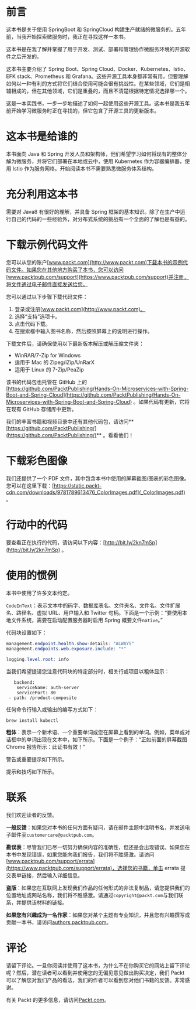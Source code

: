# 前言

这本书是关于使用 SpringBoot 和 SpringCloud 构建生产就绪的微服务的。五年前，当我开始探索微服务时，我正在寻找这样一本书。

这本书是在我了解并掌握了用于开发、测试、部署和管理协作微服务环境的开源软件之后开发的。

这本书主要介绍了 Spring Boot、Spring Cloud、Docker、Kubernetes、Istio、EFK stack、Prometheus 和 Grafana。这些开源工具本身都非常有用，但要理解如何以一种有利的方式将它们结合使用可能会很有挑战性。在某些领域，它们是相辅相成的，但在其他领域，它们是重叠的，而且不清楚根据特定情况选择哪一个。

这是一本实践书，一步一步地描述了如何一起使用这些开源工具。这本书是我五年前开始学习微服务时正在寻找的，但它包含了开源工具的更新版本。

# 这本书是给谁的

本书面向 Java 和 Spring 开发人员和架构师，他们希望学习如何将现有的整体分解为微服务，并将它们部署在本地或云中，使用 Kubernetes 作为容器编排器，使用 Istio 作为服务网格。开始阅读本书不需要熟悉微服务体系结构。

# 充分利用这本书

需要对 Java8 有很好的理解，并具备 Spring 框架的基本知识。除了在生产中运行自己的代码的一些经验外，对分布式系统的挑战有一个全面的了解也是有益的。

# 下载示例代码文件

您可以从您的账户[www.packt.com](http://www.packt.com)下载本书的示例代码文件。如果您在其他地方购买了本书，您可以访问[www.packtpub.com/support](https://www.packtpub.com/support)并注册，将文件通过电子邮件直接发送给您。

您可以通过以下步骤下载代码文件：

1.  登录或注册[www.packt.com](http://www.packt.com)。
2.  选择“支持”选项卡。
3.  点击代码下载。
4.  在搜索框中输入图书名称，然后按照屏幕上的说明进行操作。

下载文件后，请确保使用以下最新版本解压或解压缩文件夹：

*   WinRAR/7-Zip for Windows
*   适用于 Mac 的 Zipeg/iZip/UnRarX
*   适用于 Linux 的 7-Zip/PeaZip

该书的代码包也托管在 GitHub 上的[https://github.com/PacktPublishing/Hands-On-Microservices-with-Spring-Boot-and-Spring-Cloud](https://github.com/PacktPublishing/Hands-On-Microservices-with-Spring-Boot-and-Spring-Cloud) 。如果代码有更新，它将在现有 GitHub 存储库中更新。

我们的丰富书籍和视频目录中还有其他代码包，请访问**[https://github.com/PacktPublishing/](https://github.com/PacktPublishing/)** 。看看他们！

# 下载彩色图像

我们还提供了一个 PDF 文件，其中包含本书中使用的屏幕截图/图表的彩色图像。您可以在这里下载：[https://static.packt-cdn.com/downloads/9781789613476_ColorImages.pdf](_ColorImages.pdf) 。

# 行动中的代码

要查看正在执行的代码，请访问以下内容：[http://bit.ly/2kn7mSp](http://bit.ly/2kn7mSp) 。

# 使用的惯例

本书中使用了许多文本约定。

`CodeInText`：表示文本中的码字、数据库表名、文件夹名、文件名、文件扩展名、路径名、虚拟 URL、用户输入和 Twitter 句柄。下面是一个示例：“要使用本地文件系统，需要在启动配置服务器时启用 Spring 概要文件`native`。”

代码块设置如下：

```java
management.endpoint.health.show-details: "ALWAYS"
management.endpoints.web.exposure.include: "*"

logging.level.root: info
```

当我们希望提请您注意代码块的特定部分时，相关行或项目以粗体显示：

```
   backend:
    serviceName: auth-server
    servicePort: 80
 - path: /product-composite
```

任何命令行输入或输出的编写方式如下：

```
brew install kubectl
```

**粗体**：表示一个新术语、一个重要单词或您在屏幕上看到的单词。例如，菜单或对话框中的单词出现在文本中，如下所示。下面是一个例子：“正如前面的屏幕截图 Chrome 报告所示：此证书有效！”

警告或重要提示如下所示。

提示和技巧如下所示。

# 联系

我们欢迎读者的反馈。

**一般反馈**：如果您对本书的任何方面有疑问，请在邮件主题中注明书名，并发送电子邮件至`customercare@packtpub.com`。

**勘误表**：尽管我们已尽一切努力确保内容的准确性，但还是会出现错误。如果您在本书中发现错误，如果您能向我们报告，我们将不胜感激。请访问[www.packtpub.com/support/errata](https://www.packtpub.com/support/errata)，选择您的书籍，单击 errata 提交表单链接，然后输入详细信息。

**盗版**：如果您在互联网上发现我们作品的任何形式的非法复制品，请您提供我们的位置地址或网站名称，我们将不胜感激。请通过`copyright@packt.com`与我们联系，并提供该材料的链接。

**如果您有兴趣成为一名作家**：如果您对某个主题有专业知识，并且您有兴趣撰写或贡献一本书，请访问[authors.packtpub.com](http://authors.packtpub.com/)。

# 评论

请留下评论。一旦你阅读并使用了这本书，为什么不在你购买它的网站上留下评论呢？然后，潜在读者可以看到并使用您的无偏见意见做出购买决定，我们 Packt 可以了解您对我们产品的看法，我们的作者可以看到您对他们书籍的反馈。非常感谢。

有关 Packt 的更多信息，请访问[Packt.com](http://www.packt.com/)。